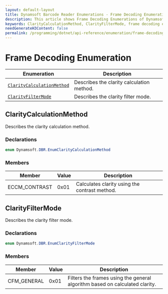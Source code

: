 ```yaml
---
layout: default-layout
title: Dynamsoft Barcode Reader Enumerations - Frame Decoding Enumerations
description: This article shows Frame Decoding Enumerations of Dynamsoft Barcode Reader.
keywords: ClarityCalculationMethod, ClarityFilterMode, frame decoding enumeration, enumeration
needGenerateH3Content: false
permalink: /programming/dotnet/api-reference/enumeration/frame-decoding-enums.html
---
```



# Frame Decoding Enumeration

| Enumeration | Description |
|-------------|-------------|
| [`ClarityCalculationMethod`](#claritycalculationmethod) | Describes the clarity calculation method. |
| [`ClarityFilterMode`](#clarityfiltermode) | Describes the clarity filter mode. |
  

## ClarityCalculationMethod
Describes the clarity calculation method.

### Declarations

```csharp
enum Dynamsoft.DBR.EnumClarityCalculationMethod
```




### Members

| Member | Value | Description |
| --------------------------  | ----- | ----------- |
| ECCM_CONTRAST | 0x01 | Calculates clarity using the contrast method. |



## ClarityFilterMode

Describes the clarity filter mode.

### Declarations

```csharp
enum Dynamsoft.DBR.EnumClarityFilterMode
```




### Members

| Member | Value | Description |
| --------------------------  | ----- | ----------- |
| CFM_GENERAL | 0x01 | Filters the frames using the general algorithm based on calculated clarity. |
